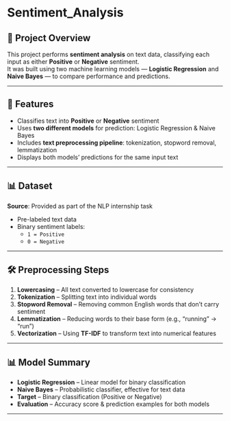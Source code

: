 # Sentiment_Analysis

## 📁 Project Overview

This project performs **sentiment analysis** on text data, classifying each input as either **Positive** or **Negative** sentiment.  
It was built using two machine learning models — **Logistic Regression** and **Naive Bayes** — to compare performance and predictions.

---

## 🚀 Features

* Classifies text into **Positive** or **Negative** sentiment  
* Uses **two different models** for prediction: Logistic Regression & Naive Bayes  
* Includes **text preprocessing pipeline**: tokenization, stopword removal, lemmatization  
* Displays both models’ predictions for the same input text  

---

## 📊 Dataset

**Source**: Provided as part of the NLP internship task

* Pre-labeled text data  
* Binary sentiment labels:  
  * `1 = Positive`  
  * `0 = Negative`

---

## 🛠️ Preprocessing Steps

1. **Lowercasing** – All text converted to lowercase for consistency  
2. **Tokenization** – Splitting text into individual words  
3. **Stopword Removal** – Removing common English words that don’t carry sentiment  
4. **Lemmatization** – Reducing words to their base form (e.g., “running” → “run”)  
5. **Vectorization** – Using **TF-IDF** to transform text into numerical features

---

## 📊 Model Summary

* **Logistic Regression** – Linear model for binary classification  
* **Naive Bayes** – Probabilistic classifier, effective for text data  
* **Target** – Binary classification (Positive or Negative)  
* **Evaluation** – Accuracy score & prediction examples for both models

---
